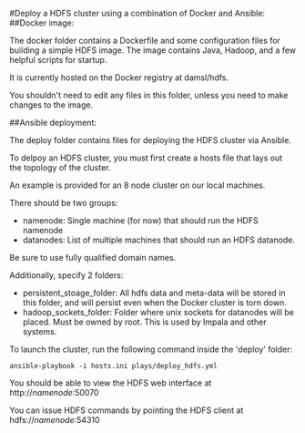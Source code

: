 #Deploy a HDFS cluster using a combination of Docker and Ansible:
##Docker image:

The docker folder contains a Dockerfile and some configuration files for building a simple HDFS image.
The image contains Java, Hadoop, and a few helpful scripts for startup.

It is currently hosted on the Docker registry at damsl/hdfs. 

You shouldn't need to edit any files in this folder, unless you need to make changes to the image.

##Ansible deployment:

The deploy folder contains files for deploying the HDFS cluster via Ansible.

To delpoy an HDFS cluster, you must first create a hosts file that lays out the topology of the cluster.

An example is provided for an 8 node cluster on our local machines.

There should be two groups: 
  - namenode:  Single machine (for now) that should run the HDFS namenode
  - datanodes: List of multiple machines that should run an HDFS datanode.

Be sure to use fully qualified domain names.

Additionally, specify 2 folders:
  - persistent\_stoage\_folder: All hdfs data and meta-data will be stored in this folder, and will persist even when the Docker cluster is torn down.
  - hadoop\_sockets\_folder: Folder where unix sockets for datanodes will be placed. Must be owned by root. This is used by Impala and other systems. 

To launch the cluster, run the following command inside the 'deploy' folder:
```
ansible-playbook -i hosts.ini plays/deploy_hdfs.yml
```
You should be able to view the HDFS web interface at http://*namenode*:50070

You can issue HDFS commands by pointing the HDFS client at hdfs://*namenode*:54310
